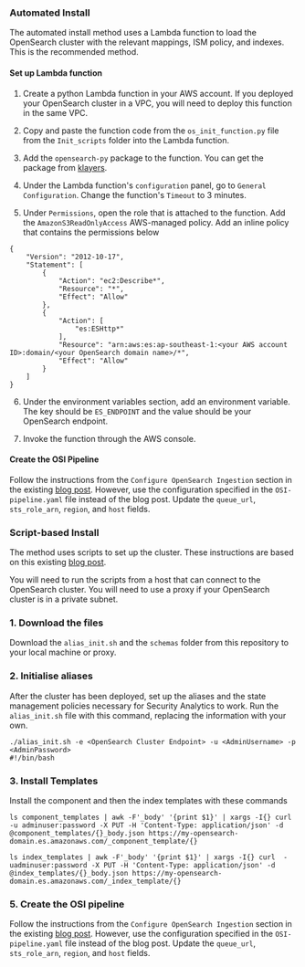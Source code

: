 ### Automated Install
The automated install method uses a Lambda function to load the OpenSearch cluster with the relevant mappings, ISM policy, and indexes. This is the recommended method.

#### Set up Lambda function
1. Create a python Lambda function in your AWS account. If you deployed your OpenSearch cluster in a VPC, you will need to deploy this function in the same VPC. 

2. Copy and paste the function code from the `os_init_function.py` file from the `Init_scripts` folder into the Lambda function. 

3. Add the `opensearch-py` package to the function. You can get the package from [klayers](https://github.com/keithrozario/Klayers). 

4. Under the Lambda function's `configuration` panel, go to `General Configuration`. Change the function's `Timeout` to 3 minutes.

5. Under `Permissions`, open the role that is attached to the function. Add the `AmazonS3ReadOnlyAccess` AWS-managed policy. Add an inline policy that contains the permissions below
```
{
    "Version": "2012-10-17",
    "Statement": [
        {
            "Action": "ec2:Describe*",
            "Resource": "*",
            "Effect": "Allow"
        },
        {
            "Action": [
                "es:ESHttp*"
            ],
            "Resource": "arn:aws:es:ap-southeast-1:<your AWS account ID>:domain/<your OpenSearch domain name>/*",
            "Effect": "Allow"
        }
    ]
}
```

6. Under the environment variables section, add an environment variable. The key should be `ES_ENDPOINT` and the value should be your OpenSearch endpoint. 

7. Invoke the function through the AWS console.

#### Create the OSI Pipeline
Follow the instructions from the `Configure OpenSearch Ingestion` section in the existing [blog post](https://aws.amazon.com/blogs/big-data/generate-security-insights-from-amazon-security-lake-data-using-amazon-opensearch-ingestion/). However, use the configuration specified in the `OSI-pipeline.yaml` file instead of the blog post. Update the `queue_url`, `sts_role_arn`, `region`, and `host` fields. 


### Script-based Install
The method uses scripts to set up the cluster. These instructions are based on this existing [blog post](https://aws.amazon.com/blogs/big-data/generate-security-insights-from-amazon-security-lake-data-using-amazon-opensearch-ingestion/).

You will need to run the scripts from a host that can connect to the OpenSearch cluster. You will need to use a proxy if your OpenSearch cluster is in a private subnet. 

### 1. Download the files
Download the `alias_init.sh` and the `schemas` folder from this repository to your local machine or proxy.

### 2. Initialise aliases
After the cluster has been deployed, set up the aliases and the state management policies necessary for Security Analytics to work. Run the `alias_init.sh` file with this command, replacing the information with your own.
```
./alias_init.sh -e <OpenSearch Cluster Endpoint> -u <AdminUsername> -p <AdminPassword>
#!/bin/bash
```

### 3. Install Templates
Install the component and then the index templates with these commands

```
ls component_templates | awk -F'_body' '{print $1}' | xargs -I{} curl  -u adminuser:password -X PUT -H 'Content-Type: application/json' -d @component_templates/{}_body.json https://my-opensearch-domain.es.amazonaws.com/_component_template/{}
```

```
ls index_templates | awk -F'_body' '{print $1}' | xargs -I{} curl  -uadminuser:password -X PUT -H 'Content-Type: application/json' -d @index_templates/{}_body.json https://my-opensearch-domain.es.amazonaws.com/_index_template/{}
```

### 5. Create the OSI pipeline
Follow the instructions from the `Configure OpenSearch Ingestion` section in the existing [blog post](https://aws.amazon.com/blogs/big-data/generate-security-insights-from-amazon-security-lake-data-using-amazon-opensearch-ingestion/). However, use the configuration specified in the `OSI-pipeline.yaml` file instead of the blog post. Update the `queue_url`, `sts_role_arn`, `region`, and `host` fields. 